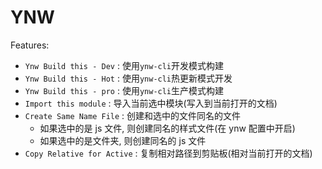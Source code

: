 # YNW

Features:

- `Ynw Build this - Dev` : 使用`ynw-cli`开发模式构建
- `Ynw Build this - Hot` : 使用`ynw-cli`热更新模式开发
- `Ynw Build this - pro` : 使用`ynw-cli`生产模式构建
- `Import this module` : 导入当前选中模块(写入到当前打开的文档)
- `Create Same Name File` : 创建和选中的文件同名的文件
  - 如果选中的是 js 文件, 则创建同名的样式文件(在 ynw 配置中开启)
  - 如果选中的是文件夹, 则创建同名的 js 文件
- `Copy Relative for Active` : 复制相对路径到剪贴板(相对当前打开的文档)
